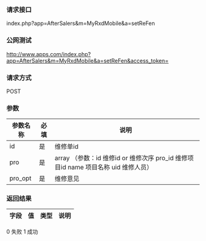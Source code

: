 ### **请求接口**
index.php?app=AfterSalers&m=MyRxdMobile&a=setReFen



### **公网测试**
http://www.apps.com/index.php?app=AfterSalers&m=MyRxdMobile&a=setReFen&access_token=

### **请求方式**
POST


### **参数**
| 参数名称  |必填|     说明      |
|------|-----|------|
| id| 是 |   维修单id|
| pro| 是 |   array  （参数：id 维修id or 维修次序 pro_id 维修项目id name 项目名称 uid 维修人员）|
| pro_opt| 是 |   维修意见|

### **返回结果**
|字段        |值          |类型    |说明        |
| ---------  |--------    |-------- |--------  |
0 失败 1 成功